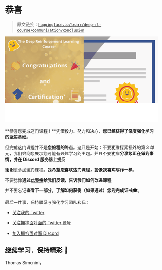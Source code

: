 # 恭喜

> 原文链接：[`huggingface.co/learn/deep-rl-course/communication/conclusion`](https://huggingface.co/learn/deep-rl-course/communication/conclusion)

![缩略图](img/1fac349e940936de4e04b3d77b202a87.png)

**恭喜您完成这门课程！**凭借毅力、努力和决心，**您已经获得了深度强化学习的坚实基础**。

但完成这门课程并不是**您旅程的终点**。这只是开始：不要犹豫探索额外的第 3 单元，我们会向您展示您可能有兴趣学习的主题。并且不要犹豫**分享您正在做的事情，并在 Discord 服务器上提问**

**谢谢**您参加这门课程。**我希望您喜欢这门课程，就像我喜欢写作一样**。

不要犹豫**通过[此表格](https://forms.gle/BzKXWzLAGZESGNaE9)给我们反馈，告诉我们如何改进课程**

并不要忘记**查看下一部分，了解如何获得（如果通过）您的完成证书‎‍🎓。**

最后一件事，保持联系与强化学习团队和我：

+   [关注我的 Twitter](https://twitter.com/thomassimonini)

+   [关注拥抱面对面的 Twitter 账号](https://twitter.com/huggingface)

+   [加入拥抱面对面 Discord](https://www.hf.co/join/discord)

## 继续学习，保持精彩 🤗

Thomas Simonini，
